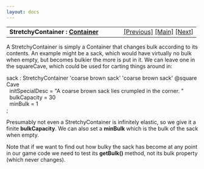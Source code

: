 ```yaml
---
layout: docs
---
```

<table width="100%" data-border="0" data-cellspacing="0"
data-cellpadding="3" data-bgcolor="#C0C0C0">
<colgroup>
<col style="width: 50%" />
<col style="width: 50%" />
</colgroup>
<tbody>
<tr>
<td style="text-align: left;"><strong>StretchyContainer : <a
href="container.html">Container</a><br />
</strong></td>
<td style="text-align: right;"><a href="dispenser.html">[Previous]</a> <a
href="generalintroduction.html">[Main]</a> <a
href="spaceoverlay.html">[Next]</a></td>
</tr>
</tbody>
</table>

  
A StretchyContainer is simply a Container that changes bulk according to
its contents. An example might be a sack, which would have virtually no
bulk when empty, but becomes bulkier the more is put in it. We can leave
one in the squareCave, which could be used for carting things around
in:  
  
sack : StretchyContainer 'coarse brown sack' 'coarse brown sack' @squareCave  
  initSpecialDesc = "A coarse brown sack lies crumpled in the corner. "  
  bulkCapacity = 30  
  minBulk = 1  
;  
  
Presumably not even a StretchyContainer is infinitely elastic, so we
give it a finite **bulkCapacity**. We can also set a **minBulk** which
is the bulk of the sack when empty.  
  
Note that if we want to find out how bulky the sack has become at any
point in our game code we need to test its **getBulk()** method, not its
bulk property (which never changes).  
